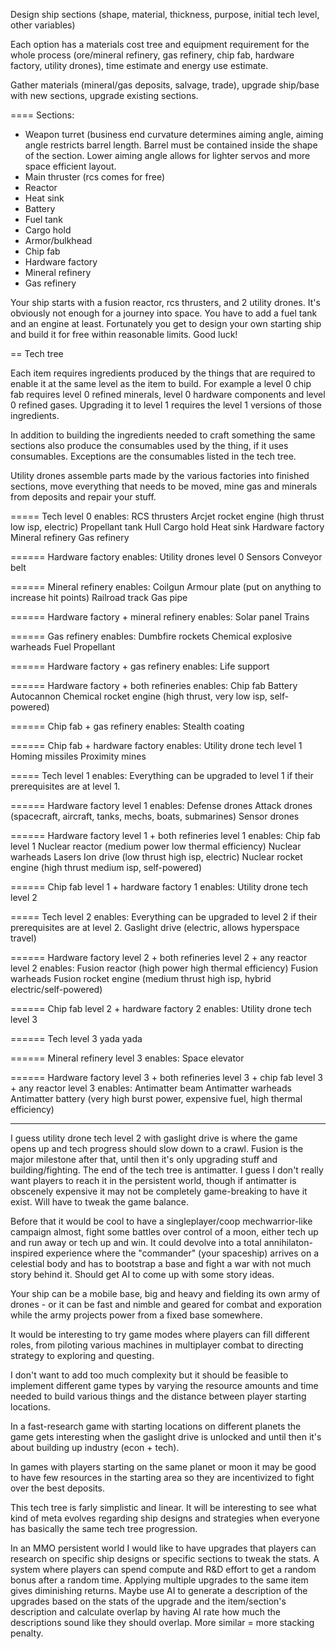 Design ship sections (shape, material, thickness, purpose, initial tech level, other variables)

Each option has a materials cost tree and equipment requirement for the whole process (ore/mineral refinery, gas refinery, chip fab, hardware factory, utility drones), time estimate and energy use estimate.

Gather materials (mineral/gas deposits, salvage, trade), upgrade ship/base with new sections, upgrade existing sections.

==== Sections:

* Weapon turret (business end curvature determines aiming angle, aiming angle restricts barrel length. Barrel must be contained inside the shape of the section. Lower aiming angle allows for lighter servos and more space efficient layout.
* Main thruster (rcs comes for free)
* Reactor
* Heat sink
* Battery
* Fuel tank
* Cargo hold
* Armor/bulkhead
* Chip fab
* Hardware factory
* Mineral refinery
* Gas refinery

Your ship starts with a fusion reactor, rcs thrusters, and 2 utility drones. It's obviously not enough for a journey into space. You have to add a fuel tank and an engine at least. Fortunately you get to design your own starting ship and build it for free within reasonable limits. Good luck!

== Tech tree

Each item requires ingredients produced by the things that are required to enable it at the same level as the item to build.
For example a level 0 chip fab requires level 0 refined minerals, level 0 hardware components and level 0 refined gases. Upgrading it to level 1 requires the level 1 versions of those ingredients.

In addition to building the ingredients needed to craft something the same sections also produce the consumables used by the thing, if it uses consumables. Exceptions are the consumables listed in the tech tree.

Utility drones assemble parts made by the various factories into finished sections, move everything that needs to be moved, mine gas and minerals from deposits and repair your stuff.

===== Tech level 0 enables:
RCS thrusters
Arcjet rocket engine (high thrust low isp, electric)
Propellant tank
Hull
Cargo hold
Heat sink
Hardware factory
Mineral refinery
Gas refinery

====== Hardware factory enables:
Utility drones level 0
Sensors
Conveyor belt

====== Mineral refinery enables:
Coilgun
Armour plate (put on anything to increase hit points)
Railroad track
Gas pipe

====== Hardware factory + mineral refinery enables:
Solar panel
Trains

====== Gas refinery enables:
Dumbfire rockets
Chemical explosive warheads
Fuel
Propellant

====== Hardware factory + gas refinery enables:
Life support

====== Hardware factory + both refineries enables:
Chip fab
Battery
Autocannon
Chemical rocket engine (high thrust, very low isp, self-powered)

====== Chip fab + gas refinery enables:
Stealth coating

====== Chip fab + hardware factory enables:
Utility drone tech level 1
Homing missiles
Proximity mines

===== Tech level 1 enables:
Everything can be upgraded to level 1 if their prerequisites are at level 1.

====== Hardware factory level 1 enables:
Defense drones
Attack drones (spacecraft, aircraft, tanks, mechs, boats, submarines)
Sensor drones

====== Hardware factory level 1 + both refineries level 1 enables:
Chip fab level 1
Nuclear reactor (medium power low thermal efficiency)
Nuclear warheads
Lasers
Ion drive (low thrust high isp, electric)
Nuclear rocket engine (high thrust medium isp, self-powered)

====== Chip fab level 1 + hardware factory 1 enables:
Utility drone tech level 2

===== Tech level 2 enables:
Everything can be upgraded to level 2 if their prerequisites are at level 2.
Gaslight drive (electric, allows hyperspace travel)

====== Hardware factory level 2 + both refineries level 2 + any reactor level 2 enables:
Fusion reactor (high power high thermal efficiency)
Fusion warheads
Fusion rocket engine (medium thrust high isp, hybrid electric/self-powered)

====== Chip fab level 2 + hardware factory 2 enables:
Utility drone tech level 3

====== Tech level 3 yada yada

====== Mineral refinery level 3 enables:
Space elevator

====== Hardware factory level 3 + both refineries level 3 + chip fab level 3 + any reactor level 3 enables:
Antimatter beam
Antimatter warheads
Antimatter battery (very high burst power, expensive fuel, high thermal efficiency)

---

I guess utility drone tech level 2 with gaslight drive is where the game opens up and tech progress should slow down to a crawl. Fusion is the major milestone after that, until then it's only upgrading stuff and building/fighting. The end of the tech tree is antimatter. I guess I don't really want players to reach it in the persistent world, though if antimatter is obscenely expensive it may not be completely game-breaking to have it exist. Will have to tweak the game balance.

Before that it would be cool to have a singleplayer/coop mechwarrior-like campaign almost, fight some battles over control of a moon, either tech up and run away or tech up and win. It could devolve into a total annihilaton-inspired experience where the "commander" (your spaceship) arrives on a celestial body and has to bootstrap a base and fight a war with not much story behind it. Should get AI to come up with some story ideas.

Your ship can be a mobile base, big and heavy and fielding its own army of drones - or it can be fast and nimble and geared for combat and exporation while the army projects power from a fixed base somewhere.

It would be interesting to try game modes where players can fill different roles, from piloting various machines in multiplayer combat to directing strategy to exploring and questing.

I don't want to add too much complexity but it should be feasible to implement different game types by varying the resource amounts and time needed to build various things and the distance between player starting locations.

In a fast-research game with starting locations on different planets the game gets interesting when the gaslight drive is unlocked and until then it's about building up industry (econ + tech).

In games with players starting on the same planet or moon it may be good to have few resources in the starting area so they are incentivized to fight over the best deposits.

This tech tree is farly simplistic and linear. It will be interesting to see what kind of meta evolves regarding ship designs and strategies when everyone has basically the same tech tree progression.

In an MMO persistent world I would like to have upgrades that players can research on specific ship designs or specific sections to tweak the stats. A system where players can spend compute and R&D effort to get a random bonus after a random time. Applying multiple upgrades to the same item gives diminishing returns. Maybe use AI to generate a description of the upgrades based on the stats of the upgrade and the item/section's description and calculate overlap by having AI rate how much the descriptions sound like they should overlap. More similar = more stacking penalty.




